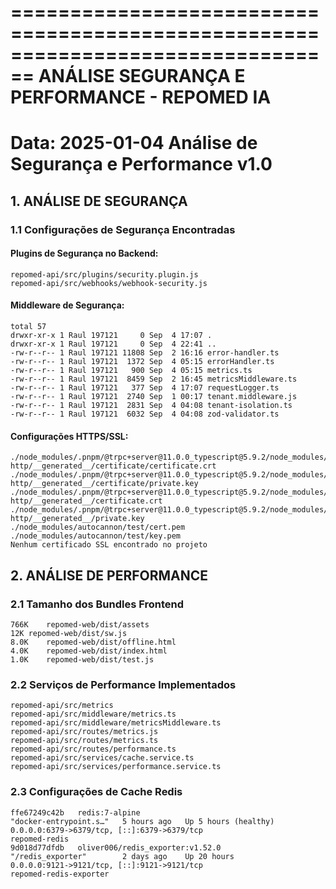 ================================================================================
          ANÁLISE SEGURANÇA E PERFORMANCE - REPOMED IA
================================================================================
Data: 2025-01-04
Análise de Segurança e Performance v1.0
================================================================================

## 1. ANÁLISE DE SEGURANÇA

### 1.1 Configurações de Segurança Encontradas
#### Plugins de Segurança no Backend:
```
repomed-api/src/plugins/security.plugin.js
repomed-api/src/webhooks/webhook-security.js
```

#### Middleware de Segurança:
```
total 57
drwxr-xr-x 1 Raul 197121     0 Sep  4 17:07 .
drwxr-xr-x 1 Raul 197121     0 Sep  4 22:41 ..
-rw-r--r-- 1 Raul 197121 11808 Sep  2 16:16 error-handler.ts
-rw-r--r-- 1 Raul 197121  1372 Sep  4 05:15 errorHandler.ts
-rw-r--r-- 1 Raul 197121   900 Sep  4 05:15 metrics.ts
-rw-r--r-- 1 Raul 197121  8459 Sep  2 16:45 metricsMiddleware.ts
-rw-r--r-- 1 Raul 197121   377 Sep  4 17:07 requestLogger.ts
-rw-r--r-- 1 Raul 197121  2740 Sep  1 00:17 tenant.middleware.js
-rw-r--r-- 1 Raul 197121  2831 Sep  4 04:08 tenant-isolation.ts
-rw-r--r-- 1 Raul 197121  6032 Sep  4 04:08 zod-validator.ts
```

#### Configurações HTTPS/SSL:
```
./node_modules/.pnpm/@trpc+server@11.0.0_typescript@5.9.2/node_modules/@trpc/server/src/adapters/node-http/__generated__/certificate/certificate.crt
./node_modules/.pnpm/@trpc+server@11.0.0_typescript@5.9.2/node_modules/@trpc/server/src/adapters/node-http/__generated__/certificate/private.key
./node_modules/.pnpm/@trpc+server@11.0.0_typescript@5.9.2/node_modules/@trpc/server/src/adapters/node-http/__generated__/certificate.crt
./node_modules/.pnpm/@trpc+server@11.0.0_typescript@5.9.2/node_modules/@trpc/server/src/adapters/node-http/__generated__/private.key
./node_modules/autocannon/test/cert.pem
./node_modules/autocannon/test/key.pem
Nenhum certificado SSL encontrado no projeto
```


## 2. ANÁLISE DE PERFORMANCE

### 2.1 Tamanho dos Bundles Frontend
```
766K	repomed-web/dist/assets
12K	repomed-web/dist/sw.js
8.0K	repomed-web/dist/offline.html
4.0K	repomed-web/dist/index.html
1.0K	repomed-web/dist/test.js
```

### 2.2 Serviços de Performance Implementados
```
repomed-api/src/metrics
repomed-api/src/middleware/metrics.ts
repomed-api/src/middleware/metricsMiddleware.ts
repomed-api/src/routes/metrics.js
repomed-api/src/routes/metrics.ts
repomed-api/src/routes/performance.ts
repomed-api/src/services/cache.service.ts
repomed-api/src/services/performance.service.ts
```

### 2.3 Configurações de Cache Redis
```
ffe67249c42b   redis:7-alpine                                  "docker-entrypoint.s…"   5 hours ago   Up 5 hours (healthy)    0.0.0.0:6379->6379/tcp, [::]:6379->6379/tcp                                                                                                                                                      repomed-redis
9d018d77dfdb   oliver006/redis_exporter:v1.52.0                "/redis_exporter"        2 days ago    Up 20 hours             0.0.0.0:9121->9121/tcp, [::]:9121->9121/tcp                                                                                                                                                      repomed-redis-exporter
```
